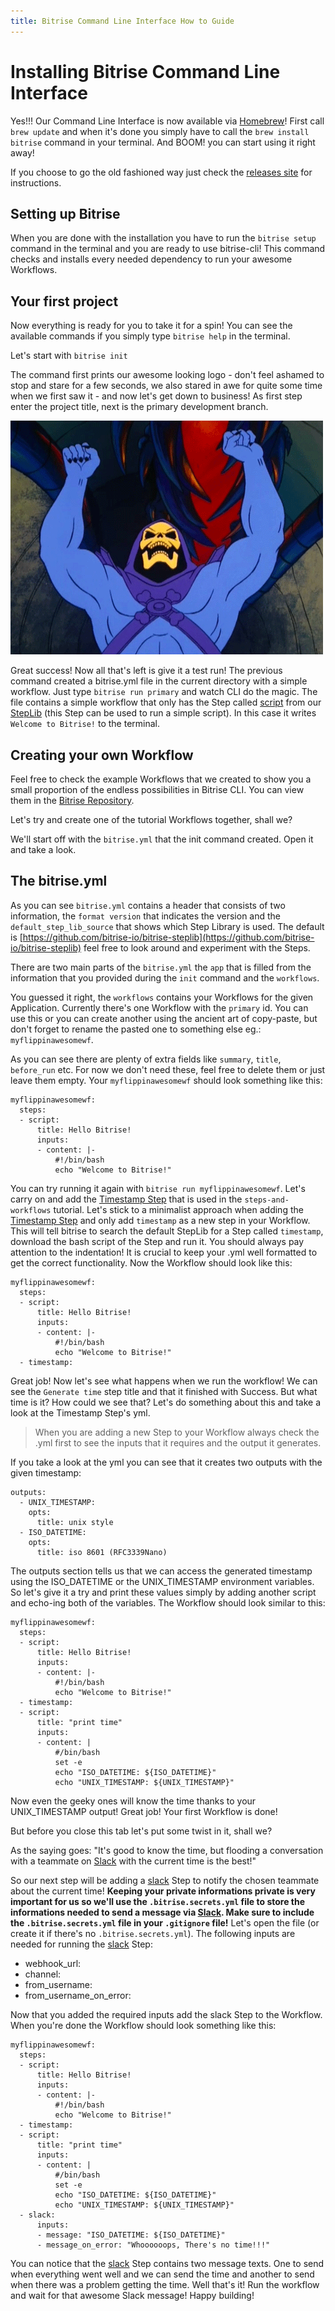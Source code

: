 ```yaml
---
title: Bitrise Command Line Interface How to Guide
---
```


# Installing Bitrise Command Line Interface

Yes!!! Our Command Line Interface is now available via [Homebrew](https://github.com/Homebrew/homebrew/tree/master/share/doc/homebrew#readme)! First call `brew update` and when it's done you simply have to call the `brew install bitrise` command in your terminal. And BOOM! you can start using it right away!

If you choose to go the old fashioned way just check the [releases site](https://github.com/bitrise-io/bitrise/releases) for instructions.

## Setting up Bitrise

When you are done with the installation you have to run the `bitrise setup` command in the terminal and you are ready to use bitrise-cli! This command checks and installs every needed dependency to run your awesome Workflows.

## Your first project

Now everything is ready for you to take it for a spin! You can see the available commands if you simply type `bitrise help` in the terminal.

Let's start with `bitrise init`

The command first prints our awesome looking logo - don't feel ashamed to stop and stare for a few seconds, we also stared in awe for quite some time when we first saw it - and now let's get down to business! As first step enter the project title, next is the primary development branch.

![Success](images/success.gif "Success")

Great success! Now all that's left is give it a test run! The previous command created a bitrise.yml file in the current directory with a simple workflow. Just type `bitrise run primary` and watch CLI do the magic.
The file contains a simple workflow that only has the Step called [script](https://github.com/bitrise-io/bitrise-steplib/tree/master/steps/script) from our [StepLib](https://github.com/bitrise-io/steps-script) (this Step can be used to run a simple script). In this case it writes `Welcome to Bitrise!` to the terminal.

## Creating your own Workflow

Feel free to check the example Workflows that we created to show you a small proportion of the endless possibilities in Bitrise CLI. You can view them in the [Bitrise Repository](https://github.com/bitrise-io/bitrise).

Let's try and create one of the tutorial Workflows together, shall we?

We'll start off with the `bitrise.yml` that the init command created. Open it and take a look.

## The bitrise.yml

As you can see `bitrise.yml` contains a header that consists of two information, the `format version` that indicates the version and the `default_step_lib_source` that shows which Step Library is used. The default is [https://github.com/bitrise-io/bitrise-steplib](https://github.com/bitrise-io/bitrise-steplib) feel free to look around and experiment with the Steps.

There are two main parts of the `bitrise.yml` the `app` that is filled from the information that you provided during the `init` command and the `workflows`.

You guessed it right, the `workflows` contains your Workflows for the given Application. Currently there's one Workflow with the `primary` id. You can use this or you can create another using the ancient art of copy-paste, but don't forget to rename the pasted one to something else eg.: `myflippinawesomewf`.

As you can see there are plenty of extra fields like `summary`, `title`, `before_run` etc. For now we don't need these, feel free to delete them or just leave them empty. Your `myflippinawesomewf` should look something like this:

    myflippinawesomewf:
      steps:
      - script:
          title: Hello Bitrise!
          inputs:
          - content: |-
              #!/bin/bash
              echo "Welcome to Bitrise!"

You can try running it again with `bitrise run myflippinawesomewf`. Let's carry on and add the [Timestamp Step](https://github.com/bitrise-io/bitrise-steplib/tree/master/steps/timestamp/0.9.0) that is used in the `steps-and-workflows` tutorial.
Let's stick to a minimalist approach when adding the [Timestamp Step](https://github.com/bitrise-io/bitrise-steplib/tree/master/steps/timestamp/0.9.0) and only add `timestamp` as a new step in your Workflow. This will tell bitrise to search the default StepLib for a Step called `timestamp`, download the bash script of the Step and run it. You should always pay attention to the indentation! It is crucial to keep your .yml well formatted to get the correct functionality.
Now the Workflow should look like this:

    myflippinawesomewf:
      steps:
      - script:
          title: Hello Bitrise!
          inputs:
          - content: |-
              #!/bin/bash
              echo "Welcome to Bitrise!"
      - timestamp:

Great job! Now let's see what happens when we run the workflow! We can see the `Generate time` step title and that it finished with Success. But what time is it? How could we see that? Let's do something about this and take a look at the Timestamp Step's yml.

> When you are adding a new Step to your Workflow always check the .yml first to see the inputs that it requires and the output it generates.

If you take a look at the yml you can see that it creates two outputs with the given timestamp:

    outputs:
      - UNIX_TIMESTAMP:
        opts:
          title: unix style
      - ISO_DATETIME:
        opts:
          title: iso 8601 (RFC3339Nano)

The outputs section tells us that we can access the generated timestamp using the ISO_DATETIME or the UNIX_TIMESTAMP environment variables. So let's give it a try and print these values simply by adding another script and echo-ing both of the variables. The Workflow should look similar to this:

    myflippinawesomewf:
      steps:
      - script:
          title: Hello Bitrise!
          inputs:
          - content: |-
              #!/bin/bash
              echo "Welcome to Bitrise!"
      - timestamp:
      - script:
          title: "print time"
          inputs:
          - content: |
              #/bin/bash
              set -e
              echo "ISO_DATETIME: ${ISO_DATETIME}"
              echo "UNIX_TIMESTAMP: ${UNIX_TIMESTAMP}"

Now even the geeky ones will know the time thanks to your UNIX_TIMESTAMP output! Great job! Your first Workflow is done!

But before you close this tab let's put some twist in it, shall we?

As the saying goes: "It's good to know the time, but flooding a conversation with a teammate on [Slack](https://slack.com/) with the current time is the best!"

So our next step will be adding a [slack](https://github.com/bitrise-io/bitrise-steplib/tree/master/steps/slack/2.0.0) Step to notify the chosen teammate about the current time! **Keeping your private informations private is very important for us so we'll use the `.bitrise.secrets.yml` file to store the informations needed to send a message via [Slack](https://slack.com/). Make sure to include the `.bitrise.secrets.yml` file in your `.gitignore` file!** Let's open the file (or create it if there's no `.bitrise.secrets.yml`). The following inputs are needed for running the [slack](https://github.com/bitrise-io/bitrise-steplib/tree/master/steps/slack/2.0.0) Step:

- webhook_url:
- channel:
- from_username:
- from_username_on_error:

Now that you added the required inputs add the slack Step to the Workflow. When you're done the Workflow should look something like this:

    myflippinawesomewf:
      steps:
      - script:
          title: Hello Bitrise!
          inputs:
          - content: |-
              #!/bin/bash
              echo "Welcome to Bitrise!"
      - timestamp:
      - script:
          title: "print time"
          inputs:
          - content: |
              #/bin/bash
              set -e
              echo "ISO_DATETIME: ${ISO_DATETIME}"
              echo "UNIX_TIMESTAMP: ${UNIX_TIMESTAMP}"
      - slack:
          inputs:
          - message: "ISO_DATETIME: ${ISO_DATETIME}"
          - message_on_error: "Whoooooops, There's no time!!!"

You can notice that the [slack](https://github.com/bitrise-io/bitrise-steplib/tree/master/steps/slack/2.0.0) Step contains two message texts. One to send when everything went well and we can send the time and another to send when there was a problem getting the time.
Well that's it! Run the workflow and wait for that awesome Slack message! Happy building!
